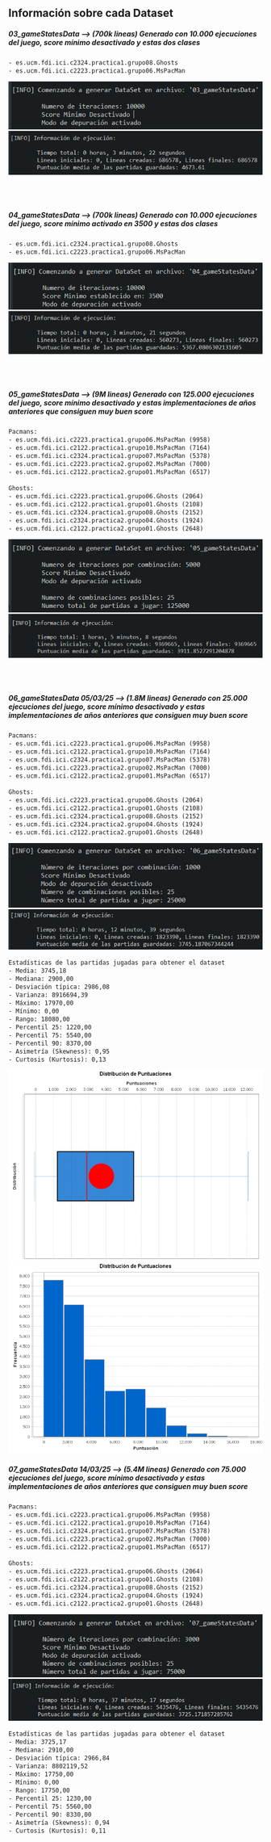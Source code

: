 ## Información sobre cada Dataset

##### 03_gameStatesData --> (700k lineas) Generado con 10.000 ejecuciones del juego, score mínimo desactivado y estas dos clases
	- es.ucm.fdi.ici.c2324.practica1.grupo08.Ghosts
	- es.ucm.fdi.ici.c2223.practica1.grupo06.MsPacMan
	
![Resultado](images\03_gameStatesDataIni.png)
![Resultado](images\03_gameStatesDataFin.png)

<br>
<br>

##### 04_gameStatesData --> (700k lineas) Generado con 10.000 ejecuciones del juego, score mínimo activado en 3500 y estas dos clases
	- es.ucm.fdi.ici.c2324.practica1.grupo08.Ghosts
	- es.ucm.fdi.ici.c2223.practica1.grupo06.MsPacMan
	
![Resultado](images\04_gameStatesDataIni.png)
![Resultado](images\04_gameStatesDataFin.png)


<br>
<br>

##### 05_gameStatesData --> (9M lineas) Generado con 125.000 ejecuciones del juego, score mínimo desactivado y estas implementaciones de años anteriores que consiguen muy buen score
	Pacmans:
	- es.ucm.fdi.ici.c2223.practica1.grupo06.MsPacMan (9958)
	- es.ucm.fdi.ici.c2122.practica1.grupo10.MsPacMan (7164)
	- es.ucm.fdi.ici.c2324.practica1.grupo07.MsPacMan (5378)
	- es.ucm.fdi.ici.c2223.practica2.grupo02.MsPacMan (7000) 
	- es.ucm.fdi.ici.c2122.practica2.grupo01.MsPacMan (6517)

	Ghosts:
	- es.ucm.fdi.ici.c2223.practica1.grupo06.Ghosts (2064)
	- es.ucm.fdi.ici.c2122.practica1.grupo01.Ghosts (2108)
	- es.ucm.fdi.ici.c2324.practica1.grupo08.Ghosts (2152)
	- es.ucm.fdi.ici.c2324.practica2.grupo04.Ghosts (1924)
	- es.ucm.fdi.ici.c2122.practica2.grupo01.Ghosts (2648)
	
![Resultado](images\05_gameStatesDataIni.png)
![Resultado](images\05_gameStatesDataFin.png)

<br>
<br>

##### 06_gameStatesData 05/03/25 --> (1.8M lineas) Generado con 25.000 ejecuciones del juego, score mínimo desactivado y estas implementaciones de años anteriores que consiguen muy buen score
	Pacmans:
	- es.ucm.fdi.ici.c2223.practica1.grupo06.MsPacMan (9958)
	- es.ucm.fdi.ici.c2122.practica1.grupo10.MsPacMan (7164)
	- es.ucm.fdi.ici.c2324.practica1.grupo07.MsPacMan (5378)
	- es.ucm.fdi.ici.c2223.practica2.grupo02.MsPacMan (7000) 
	- es.ucm.fdi.ici.c2122.practica2.grupo01.MsPacMan (6517)

	Ghosts:
	- es.ucm.fdi.ici.c2223.practica1.grupo06.Ghosts (2064)
	- es.ucm.fdi.ici.c2122.practica1.grupo01.Ghosts (2108)
	- es.ucm.fdi.ici.c2324.practica1.grupo08.Ghosts (2152)
	- es.ucm.fdi.ici.c2324.practica2.grupo04.Ghosts (1924)
	- es.ucm.fdi.ici.c2122.practica2.grupo01.Ghosts (2648)
	
![Resultado](images\06_gameStatesDataIni.png)
![Resultado](images\06_gameStatesDataFin.png)


	Estadísticas de las partidas jugadas para obtener el dataset
	- Media: 3745,18
	- Mediana: 2900,00
	- Desviación típica: 2986,08
	- Varianza: 8916694,39
	- Máximo: 17970,00
	- Mínimo: 0,00
	- Rango: 18080,00
	- Percentil 25: 1220,00
	- Percentil 75: 5540,00
	- Percentil 90: 8370,00
	- Asimetría (Skewness): 0,95
	- Curtosis (Kurtosis): 0,13

![Resultado](images\06_gameStatesData_boxplot.png)
![Resultado](images\06_gameStatesData_histograma.png)



##### 07_gameStatesData 14/03/25 --> (5.4M lineas) Generado con 75.000 ejecuciones del juego, score mínimo desactivado y estas implementaciones de años anteriores que consiguen muy buen score
	Pacmans:
	- es.ucm.fdi.ici.c2223.practica1.grupo06.MsPacMan (9958)
	- es.ucm.fdi.ici.c2122.practica1.grupo10.MsPacMan (7164)
	- es.ucm.fdi.ici.c2324.practica1.grupo07.MsPacMan (5378)
	- es.ucm.fdi.ici.c2223.practica2.grupo02.MsPacMan (7000) 
	- es.ucm.fdi.ici.c2122.practica2.grupo01.MsPacMan (6517)

	Ghosts:
	- es.ucm.fdi.ici.c2223.practica1.grupo06.Ghosts (2064)
	- es.ucm.fdi.ici.c2122.practica1.grupo01.Ghosts (2108)
	- es.ucm.fdi.ici.c2324.practica1.grupo08.Ghosts (2152)
	- es.ucm.fdi.ici.c2324.practica2.grupo04.Ghosts (1924)
	- es.ucm.fdi.ici.c2122.practica2.grupo01.Ghosts (2648)
	
![Resultado](images\07_gameStatesDataIni.png)
![Resultado](images\07_gameStatesDataFin.png)

	Estadísticas de las partidas jugadas para obtener el dataset
	- Media: 3725,17
	- Mediana: 2910,00
	- Desviación típica: 2966,84
	- Varianza: 8802119,52
	- Máximo: 17750,00
	- Mínimo: 0,00
	- Rango: 17750,00
	- Percentil 25: 1230,00
	- Percentil 75: 5560,00
	- Percentil 90: 8330,00
	- Asimetría (Skewness): 0,94
	- Curtosis (Kurtosis): 0,11
